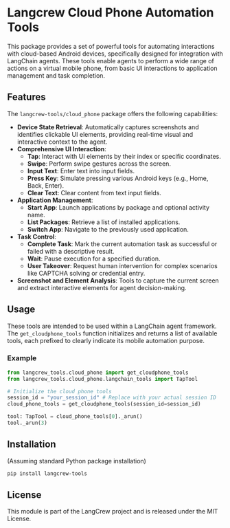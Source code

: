 # Langcrew Cloud Phone Automation Tools

This package provides a set of powerful tools for automating interactions with cloud-based Android devices, specifically designed for integration with LangChain agents. These tools enable agents to perform a wide range of actions on a virtual mobile phone, from basic UI interactions to application management and task completion.

## Features

The `langcrew-tools/cloud_phone` package offers the following capabilities:

* **Device State Retrieval**: Automatically captures screenshots and identifies clickable UI elements, providing real-time visual and interactive context to the agent.
* **Comprehensive UI Interaction**:
  * **Tap**: Interact with UI elements by their index or specific coordinates.
  * **Swipe**: Perform swipe gestures across the screen.
  * **Input Text**: Enter text into input fields.
  * **Press Key**: Simulate pressing various Android keys (e.g., Home, Back, Enter).
  * **Clear Text**: Clear content from text input fields.
* **Application Management**:
  * **Start App**: Launch applications by package and optional activity name.
  * **List Packages**: Retrieve a list of installed applications.
  * **Switch App**: Navigate to the previously used application.
* **Task Control**:
  * **Complete Task**: Mark the current automation task as successful or failed with a descriptive result.
  * **Wait**: Pause execution for a specified duration.
  * **User Takeover**: Request human intervention for complex scenarios like CAPTCHA solving or credential entry.
* **Screenshot and Element Analysis**: Tools to capture the current screen and extract interactive elements for agent decision-making.

## Usage

These tools are intended to be used within a LangChain agent framework. The `get_cloudphone_tools` function initializes and returns a list of available tools, each prefixed to clearly indicate its mobile automation purpose.

### Example

```python
from langcrew_tools.cloud_phone import get_cloudphone_tools
from langcrew_tools.cloud_phone.langchain_tools import TapTool

# Initialize the cloud phone tools
session_id = "your_session_id" # Replace with your actual session ID
cloud_phone_tools = get_cloudphone_tools(session_id=session_id)

tool: TapTool = cloud_phone_tools[0]._arun()
tool._arun(3)
```

## Installation

(Assuming standard Python package installation)

```bash
pip install langcrew-tools
```

## License

This module is part of the LangCrew project and is released under the MIT License.
